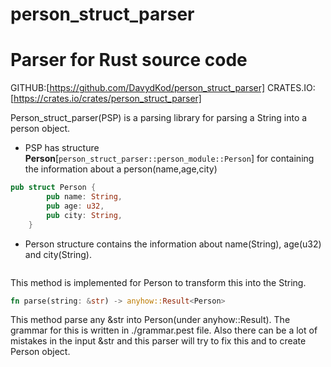 # person_struct_parser

# Parser for Rust source code

GITHUB:[https://github.com/DavydKod/person_struct_parser]
CRATES.IO:[https://crates.io/crates/person_struct_parser]

Person_struct_parser(PSP) is a parsing library for parsing a String into a person object.

- PSP has structure **Person**[`person_struct_parser::person_module::Person`] for containing the information about a person(name,age,city)

```rust
pub struct Person {
        pub name: String,
        pub age: u32,
        pub city: String,
    }
```

- Person structure contains the information about name(String), age(u32) and city(String).

```rust

```

This method is implemented for Person to transform this into the String.

```rust
fn parse(string: &str) -> anyhow::Result<Person>
```

This method parse any &str into Person(under anyhow::Result<Person>). The grammar for this is written in ./grammar.pest file. Also there can be a lot of mistakes in the input &str and this parser will try to fix this and to create Person object.
